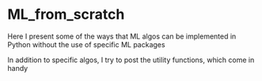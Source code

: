 # ML_from_scratch
Here I present some of the ways that ML algos can be implemented in Python without the use of specific ML packages

In addition to specific algos, I try to post the utility functions, which come in handy
